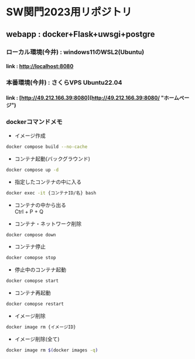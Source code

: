 # SW関門2023用リポジトリ
## webapp : docker+Flask+uwsgi+postgre
### ローカル環境(今井) : windows11のWSL2(Ubuntu) 
#### link : [http://localhost:8080](http://localhost:8080/ "ホームページ(テスト)")
### 本番環境(今井) : さくらVPS Ubuntu22.04
#### link : [http://49.212.166.39:8080](http://49.212.166.39:8080/ "ホームページ")

### dockerコマンドメモ
- イメージ作成  
```bash
docker compose build --no-cache
```
- コンテナ起動(バックグラウンド)
```bash
docker compose up -d
```
- 指定したコンテナの中に入る
```bash
docker exec -it {コンテナID/名} bash
```
- コンテナの中から出る  
Ctrl + P + Q

- コンテナ・ネットワーク削除
```bash
docker compose down
```
- コンテナ停止
```bash
docker comopse stop
```
- 停止中のコンテナ起動
```bash
docker comopse start
```
- コンテナ再起動
```bash
docker comopse restart
```
- イメージ削除
```bash
docker image rm {イメージID}
```
- イメージ削除(全て)
```bash
docker image rm $(docker images -q)
```


